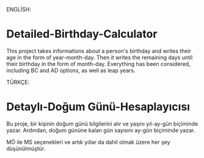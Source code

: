 ENGLİSH:
# Detailed-Birthday-Calculator
This project takes informations about a person's birthday and writes their age in the form of year-month-day.  Then it writes the remaining days until their birthday in the form of month-day.
Everything has been considered, including BC and AD options, as well as leap years.


TÜRKÇE:
# Detaylı-Doğum Günü-Hesaplayıcısı
Bu proje, bir kişinin doğum günü bilgilerini alır ve yaşını yıl-ay-gün biçiminde yazar. Ardından, doğum gününe kalan gün sayısını ay-gün biçiminde yazar.

MÖ ile MS seçenekleri ve artık yıllar da dahil olmak üzere her şey düşünülmüştür.
